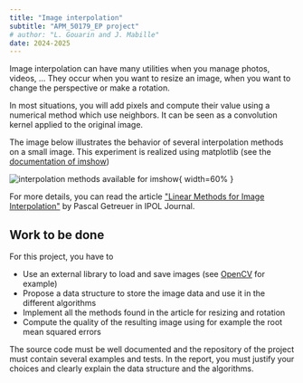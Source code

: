 ```yaml
---
title: "Image interpolation"
subtitle: "APM_50179_EP project"
# author: "L. Gouarin and J. Mabille"
date: 2024-2025
---
```


Image interpolation can have many utilities when you manage photos, videos, ... They occur when you want to resize an image, when you want to change the perspective or make a rotation.

In most situations, you will add pixels and compute their value using a numerical method which use neighbors. It can be seen as a convolution kernel applied to the original image.

The image below illustrates the behavior of several interpolation methods on a small image. This experiment is realized using matplotlib (see the [documentation of imshow](https://matplotlib.org/3.1.1/gallery/images_contours_and_fields/interpolation_methods.html))

![interpolation methods available for imshow](./figures/interpolation.png){ width=60% }

For more details, you can read the article ["Linear Methods for Image Interpolation"](https://www.ipol.im/pub/art/2011/g_lmii/revisions/2011-09-27/g_lmii.html) by Pascal Getreuer in IPOL Journal.

## Work to be done

For this project, you have to

- Use an external library to load and save images (see [OpenCV](https://opencv.org/) for example)
- Propose a data structure to store the image data and use it in the different algorithms
- Implement all the methods found in the article for resizing and rotation
- Compute the quality of the resulting image using for example the root mean squared errors

The source code must be well documented and the repository of the project must contain several examples and tests. In the report, you must justify your choices and clearly explain the data structure and the algorithms.

